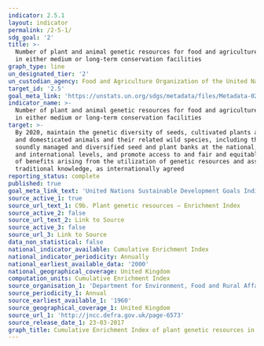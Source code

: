 ```yaml
---
indicator: 2.5.1
layout: indicator
permalink: /2-5-1/
sdg_goal: '2'
title: >-
  Number of plant and animal genetic resources for food and agriculture secured
  in either medium or long-term conservation facilities
graph_type: line
un_designated_tier: '2'
un_custodian_agency: Food and Agriculture Organization of the United Nations (UN FAO)
target_id: '2.5'
goal_meta_link: 'https://unstats.un.org/sdgs/metadata/files/Metadata-02-05-01.pdf'
indicator_name: >-
  Number of plant and animal genetic resources for food and agriculture secured
  in either medium or long-term conservation facilities
target: >-
  By 2020, maintain the genetic diversity of seeds, cultivated plants and farmed
  and domesticated animals and their related wild species, including through
  soundly managed and diversified seed and plant banks at the national, regional
  and international levels, and promote access to and fair and equitable sharing
  of benefits arising from the utilization of genetic resources and associated
  traditional knowledge, as internationally agreed
reporting_status: complete
published: true
goal_meta_link_text: 'United Nations Sustainable Development Goals Indicator Metadata: 2.5.1'
source_active_1: true
source_url_text_1: C9b. Plant genetic resources – Enrichment Index
source_active_2: false
source_url_text_2: Link to Source
source_active_3: false
source_url_3: Link to Source
data_non_statistical: false
national_indicator_available: Cumulative Enrichment Index
national_indicator_periodicity: Annually
national_earliest_available_data: '2000'
national_geographical_coverage: United Kingdom
computation_units: Cumulative Enrichment Index
source_organisation_1: 'Department for Environment, Food and Rural Affairs (Defra)'
source_periodicity_1: Annual
source_earliest_available_1: '1960'
source_geographical_coverage_1: United Kingdom
source_url_1: 'http://jncc.defra.gov.uk/page-6573'
source_release_date_1: 23-03-2017
graph_title: Cumulative Enrichment Index of plant genetic resources in the UK
---
```

